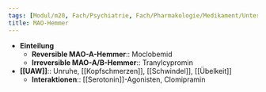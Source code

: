 ```yaml
---
tags: [Modul/m20, Fach/Psychiatrie, Fach/Pharmakologie/Medikament/Untergruppe]
title: MAO-Hemmer
---
```

- **Einteilung**
	- **Reversible MAO-A-Hemmer**:: Moclobemid
	- **Irreversible MAO-A/B-Hemmer**:: Tranylcypromin
- **[[UAW]]**:: Unruhe, [[Kopfschmerzen]], [[Schwindel]], [[Übelkeit]]
	- **Interaktionen**:: [[Serotonin]]-Agonisten, Clomipramin